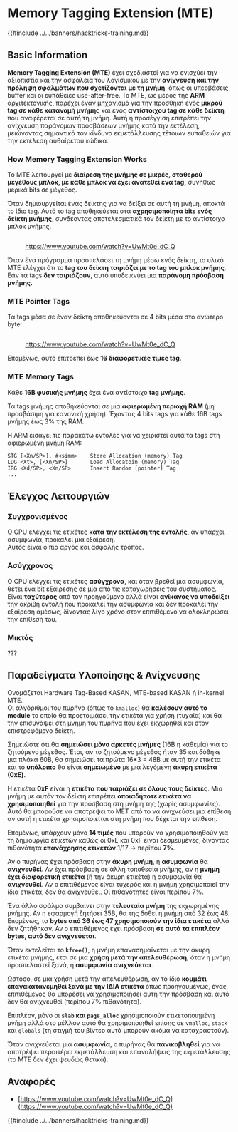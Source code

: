 # Memory Tagging Extension (MTE)

{{#include ../../banners/hacktricks-training.md}}

## Basic Information

**Memory Tagging Extension (MTE)** έχει σχεδιαστεί για να ενισχύει την αξιοπιστία και την ασφάλεια του λογισμικού με την **ανίχνευση και την πρόληψη σφαλμάτων που σχετίζονται με τη μνήμη**, όπως οι υπερβάσεις buffer και οι ευπάθειες use-after-free. Το MTE, ως μέρος της **ARM** αρχιτεκτονικής, παρέχει έναν μηχανισμό για την προσθήκη ενός **μικρού tag σε κάθε κατανομή μνήμης** και ενός **αντίστοιχου tag σε κάθε δείκτη** που αναφέρεται σε αυτή τη μνήμη. Αυτή η προσέγγιση επιτρέπει την ανίχνευση παράνομων προσβάσεων μνήμης κατά την εκτέλεση, μειώνοντας σημαντικά τον κίνδυνο εκμετάλλευσης τέτοιων ευπαθειών για την εκτέλεση αυθαίρετου κώδικα.

### **How Memory Tagging Extension Works**

Το MTE λειτουργεί με **διαίρεση της μνήμης σε μικρές, σταθερού μεγέθους μπλοκ, με κάθε μπλοκ να έχει ανατεθεί ένα tag,** συνήθως μερικά bits σε μέγεθος.&#x20;

Όταν δημιουργείται ένας δείκτης για να δείξει σε αυτή τη μνήμη, αποκτά το ίδιο tag. Αυτό το tag αποθηκεύεται στα **αχρησιμοποίητα bits ενός δείκτη μνήμης**, συνδέοντας αποτελεσματικά τον δείκτη με το αντίστοιχο μπλοκ μνήμης.

<figure><img src="../../images/image (1202).png" alt=""><figcaption><p><a href="https://www.youtube.com/watch?v=UwMt0e_dC_Q">https://www.youtube.com/watch?v=UwMt0e_dC_Q</a></p></figcaption></figure>

Όταν ένα πρόγραμμα προσπελάσει τη μνήμη μέσω ενός δείκτη, το υλικό MTE ελέγχει ότι το **tag του δείκτη ταιριάζει με το tag του μπλοκ μνήμης**. Εάν τα tags **δεν ταιριάζουν**, αυτό υποδεικνύει μια **παράνομη πρόσβαση μνήμης.**

### MTE Pointer Tags

Τα tags μέσα σε έναν δείκτη αποθηκεύονται σε 4 bits μέσα στο ανώτερο byte:

<figure><img src="../../images/image (1203).png" alt=""><figcaption><p><a href="https://www.youtube.com/watch?v=UwMt0e_dC_Q">https://www.youtube.com/watch?v=UwMt0e_dC_Q</a></p></figcaption></figure>

Επομένως, αυτό επιτρέπει έως **16 διαφορετικές τιμές tag**.

### MTE Memory Tags

Κάθε **16B φυσικής μνήμης** έχει ένα αντίστοιχο **tag μνήμης**.

Τα tags μνήμης αποθηκεύονται σε μια **αφιερωμένη περιοχή RAM** (μη προσβάσιμη για κανονική χρήση). Έχοντας 4 bits tags για κάθε 16B tags μνήμης έως 3% της RAM.

Η ARM εισάγει τις παρακάτω εντολές για να χειριστεί αυτά τα tags στη αφιερωμένη μνήμη RAM:
```
STG [<Xn/SP>], #<simm>    Store Allocation (memory) Tag
LDG <Xt>, [<Xn/SP>]       Load Allocatoin (memory) Tag
IRG <Xd/SP>, <Xn/SP>      Insert Random [pointer] Tag
...
```
## Έλεγχος Λειτουργιών

### Συγχρονισμένος

Ο CPU ελέγχει τις ετικέτες **κατά την εκτέλεση της εντολής**, αν υπάρχει ασυμφωνία, προκαλεί μια εξαίρεση.\
Αυτός είναι ο πιο αργός και ασφαλής τρόπος.

### Ασύγχρονος

Ο CPU ελέγχει τις ετικέτες **ασύγχρονα**, και όταν βρεθεί μια ασυμφωνία, θέτει ένα bit εξαίρεσης σε μία από τις καταχωρήσεις του συστήματος. Είναι **ταχύτερος** από τον προηγούμενο αλλά είναι **ανίκανος να υποδείξει** την ακριβή εντολή που προκαλεί την ασυμφωνία και δεν προκαλεί την εξαίρεση αμέσως, δίνοντας λίγο χρόνο στον επιτιθέμενο να ολοκληρώσει την επίθεσή του.

### Μικτός

???

## Παραδείγματα Υλοποίησης & Ανίχνευσης

Ονομάζεται Hardware Tag-Based KASAN, MTE-based KASAN ή in-kernel MTE.\
Οι αλγόριθμοι του πυρήνα (όπως το `kmalloc`) θα **καλέσουν αυτό το module** το οποίο θα προετοιμάσει την ετικέτα για χρήση (τυχαία) και θα την επισυνάψει στη μνήμη του πυρήνα που έχει εκχωρηθεί και στον επιστρεφόμενο δείκτη.

Σημειώστε ότι θα **σημειώσει μόνο αρκετές μνήμες** (16B η καθεμία) για το ζητούμενο μέγεθος. Έτσι, αν το ζητούμενο μέγεθος ήταν 35 και δόθηκε μια πλάκα 60B, θα σημειώσει τα πρώτα 16\*3 = 48B με αυτή την ετικέτα και το **υπόλοιπο** θα είναι **σημειωμένο** με μια λεγόμενη **άκυρη ετικέτα (0xE)**.

Η ετικέτα **0xF** είναι η **ετικέτα που ταιριάζει σε όλους τους δείκτες**. Μια μνήμη με αυτόν τον δείκτη επιτρέπει **οποιαδήποτε ετικέτα να χρησιμοποιηθεί** για την πρόσβαση στη μνήμη της (χωρίς ασυμφωνίες). Αυτό θα μπορούσε να αποτρέψει το MET από το να ανιχνεύσει μια επίθεση αν αυτή η ετικέτα χρησιμοποιείται στη μνήμη που δέχεται την επίθεση.

Επομένως, υπάρχουν μόνο **14 τιμές** που μπορούν να χρησιμοποιηθούν για τη δημιουργία ετικετών καθώς οι 0xE και 0xF είναι δεσμευμένες, δίνοντας πιθανότητα **επανάχρησης ετικετών** 1/17 -> περίπου **7%**.

Αν ο πυρήνας έχει πρόσβαση στην **άκυρη μνήμη**, η **ασυμφωνία** θα **ανιχνευθεί**. Αν έχει πρόσβαση σε άλλη τοποθεσία μνήμης, αν η **μνήμη έχει διαφορετική ετικέτα** (ή την άκυρη ετικέτα) η ασυμφωνία θα **ανιχνευθεί**. Αν ο επιτιθέμενος είναι τυχερός και η μνήμη χρησιμοποιεί την ίδια ετικέτα, δεν θα ανιχνευθεί. Οι πιθανότητες είναι περίπου 7%.

Ένα άλλο σφάλμα συμβαίνει στην **τελευταία μνήμη** της εκχωρημένης μνήμης. Αν η εφαρμογή ζητήσει 35B, θα της δοθεί η μνήμη από 32 έως 48. Επομένως, τα **bytes από 36 έως 47 χρησιμοποιούν την ίδια ετικέτα** αλλά δεν ζητήθηκαν. Αν ο επιτιθέμενος έχει πρόσβαση **σε αυτά τα επιπλέον bytes, αυτό δεν ανιχνεύεται**.

Όταν εκτελείται το **`kfree()`**, η μνήμη επανασημαίνεται με την άκυρη ετικέτα μνήμης, έτσι σε μια **χρήση μετά την απελευθέρωση**, όταν η μνήμη προσπελαστεί ξανά, η **ασυμφωνία ανιχνεύεται**.

Ωστόσο, σε μια χρήση μετά την απελευθέρωση, αν το ίδιο **κομμάτι επανακατανεμηθεί ξανά με την ΙΔΙΑ ετικέτα** όπως προηγουμένως, ένας επιτιθέμενος θα μπορέσει να χρησιμοποιήσει αυτή την πρόσβαση και αυτό δεν θα ανιχνευθεί (περίπου 7% πιθανότητα).

Επιπλέον, μόνο οι **`slab` και `page_alloc`** χρησιμοποιούν ετικετοποιημένη μνήμη αλλά στο μέλλον αυτό θα χρησιμοποιηθεί επίσης σε `vmalloc`, `stack` και `globals` (τη στιγμή του βίντεο αυτά μπορούν ακόμα να καταχραστούν).

Όταν ανιχνεύεται μια **ασυμφωνία**, ο πυρήνας θα **πανικοβληθεί** για να αποτρέψει περαιτέρω εκμετάλλευση και επαναλήψεις της εκμετάλλευσης (το MTE δεν έχει ψευδώς θετικά).

## Αναφορές

- [https://www.youtube.com/watch?v=UwMt0e_dC_Q](https://www.youtube.com/watch?v=UwMt0e_dC_Q)

{{#include ../../banners/hacktricks-training.md}}
